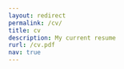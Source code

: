```yaml
---
layout: redirect
permalink: /cv/
title: cv
description: My current resume
rurl: /cv.pdf
nav: true
---
```

